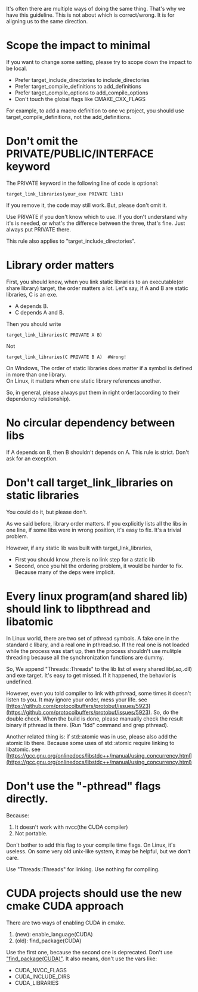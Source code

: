 It's often there are multiple ways of doing the same thing. That's why we have this guideline.  This is not about which is correct/wrong. It is for aligning us to the same direction.

# Scope the impact to minimal
If you want to change some setting, please try to scope down the impact to be local. 

- Prefer target\_include\_directories to include\_directories
- Prefer target\_compile\_definitions to add\_definitions
- Prefer target\_compile\_options to add\_compile\_options
- Don't touch the global flags like CMAKE\_CXX\_FLAGS

For example, to add a macro definition to one vc project, you should use target\_compile\_definitions, not the add\_definitions.

# Don't omit the PRIVATE/PUBLIC/INTERFACE keyword
The PRIVATE keyword in the following line of code is optional:
```
target_link_libraries(your_exe PRIVATE lib1)
```
If you remove it, the code may still work. But, please don't omit it.

Use PRIVATE if you don't know which to use. If you don't understand why it's is needed, or what's the differece between the three, that's fine. Just always put PRIVATE there.

This rule also applies to "target\_include\_directories".

# Library order matters
First, you should know, when you link static libraries to an executable(or share library) target, the order matters a lot.
Let's say, if A and B are static libraries, C is an exe.      
- A depends B.
- C depends A and B.    

Then you should write
```
target_link_libraries(C PRIVATE A B)
```
Not
```
target_link_libraries(C PRIVATE B A)  #Wrong!
```

On Windows, The order of static libraries does matter if a symbol is defined in more than one library.       
On Linux, it matters when one static library references another.

So, in general, please always put them in right order(according to their dependency relationship).

# No circular dependency between libs
If A depends on B, then B shouldn't depends on A.  This rule is strict. Don't ask for an exception.

# Don't call target\_link\_libraries on static libraries
You could do it, but please don't.

As we said before, library order matters. If you explicitly lists all the libs in one line, if some libs were in wrong position, it's easy to fix. It's a trivial problem.

However, if any static lib was built with target\_link\_libraries,
- First you should know ,there is no link step for a static lib
- Second, once you hit the ordering problem, it would be harder to fix. Because many of the deps were implicit.

# Every linux program(and shared lib) should link to libpthread and libatomic
In Linux world, there are two set of pthread symbols. A fake one in the standard c libary, and a real one in pthread.so. If the real one is not loaded while the process was start up, then the process shouldn't use mulitple threading because all the synchronization functions are dummy.

So, We append "Threads::Threads" to the lib list of every shared lib(*.so,*.dll) and exe target. It's easy to get missed. If it happened, the behavior is undefined.

However, even you told compiler to link with pthread, some times it doesn't listen to you. It may ignore your order, mess your life. see [https://github.com/protocolbuffers/protobuf/issues/5923](https://github.com/protocolbuffers/protobuf/issues/5923). So, do the double check. When the build is done, please manually check the result binary if pthread is there. (Run "ldd" command and grep pthread).

Another related thing is: if std::atomic was in use, please also add the atomic lib there. Because some uses of std::atomic require linking to libatomic. see [https://gcc.gnu.org/onlinedocs/libstdc++/manual/using_concurrency.html](https://gcc.gnu.org/onlinedocs/libstdc++/manual/using_concurrency.html)

# Don't use the "-pthread" flags directly. 
Because:
1. It doesn't work with nvcc(the CUDA compiler)
2. Not portable. 

Don't bother to add this flag to your compile time flags. On Linux, it's useless. On some very old unix-like system, it may be helpful, but we don't care.

Use "Threads::Threads" for linking. Use nothing for compiling.

# CUDA projects should use the new cmake CUDA approach
There are two ways of enabling CUDA in cmake.
1. (new): enable\_language(CUDA)
2. (old): find\_package(CUDA)

Use the first one, because the second one is deprecated. Don't use ["find\_package(CUDA)"](https://cmake.org/cmake/help/latest/module/FindCUDA.html). It also means, don't use the vars like:

- CUDA\_NVCC\_FLAGS
- CUDA\_INCLUDE\_DIRS
- CUDA\_LIBRARIES













